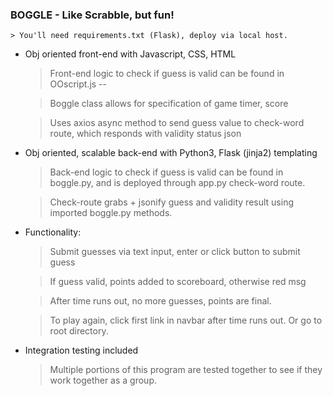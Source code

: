 ### BOGGLE - Like Scrabble, but fun!

	> You'll need requirements.txt (Flask), deploy via local host.

- Obj oriented front-end with Javascript, CSS, HTML
	> Front-end logic to check if guess is valid can be found in OOscript.js -- 

	> Boggle class allows for specification of game timer, score 

	> Uses axios async method to send guess value to check-word route, which responds with validity status json

- Obj oriented, scalable back-end with Python3, Flask (jinja2) templating
	> Back-end logic to check if guess is valid can be found in boggle.py, and is deployed through app.py check-word route.

	> Check-route grabs + jsonify guess and validity result using imported boggle.py methods. 

- Functionality:
	
	>Submit guesses via text input, enter or click button to submit guess

	>If guess valid, points added to scoreboard, otherwise red msg

	>After time runs out, no more guesses, points are final. 

	>To play again, click first link in navbar after time runs out. Or go to root directory.

- Integration testing included
	> Multiple portions of this program are tested together to see if they work together as a group.

